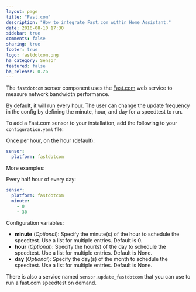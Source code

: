 ```yaml
---
layout: page
title: "Fast.com"
description: "How to integrate Fast.com within Home Assistant."
date: 2016-08-10 17:30
sidebar: true
comments: false
sharing: true
footer: true
logo: fastdotcom.png
ha_category: Sensor
featured: false
ha_release: 0.26
---
```


The `fastdotcom` sensor component uses the [Fast.com](https://fast.com/) web service to measure network bandwidth performance.

By default, it will run every hour.  The user can change the update frequency in the config by defining the minute, hour, and day for a speedtest to run.

To add a Fast.com sensor to your installation, add the following to your `configuration.yaml` file:

Once per hour, on the hour (default):

```yaml
sensor:
  platform: fastdotcom 
```

More examples:

Every half hour of every day:

```yaml
sensor:
  platform: fastdotcom
  minute:
    - 0
    - 30
```
Configuration variables:

- **minute** (*Optional*): Specify the minute(s) of the hour to schedule the speedtest. Use a list for multiple entries. Default is 0.
- **hour** (*Optional*): Specify the hour(s) of the day to schedule the speedtest. Use a list for multiple entries. Default is None.
- **day** (*Optional*): Specify the day(s) of the month to schedule the speedtest. Use a list for multiple entries. Default is None.

There is also a service named `sensor.update_fastdotcom` that you can use to run a fast.com speedtest on demand.
